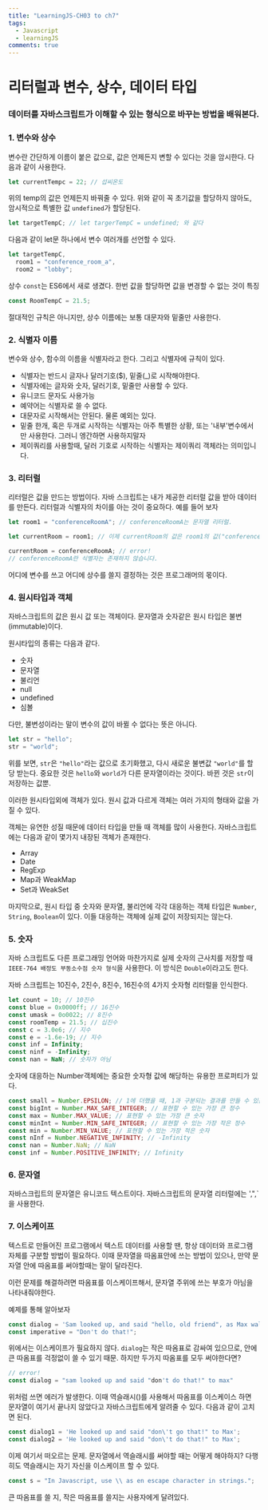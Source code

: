 ```yaml
---
title: "LearningJS-CH03 to ch7"
tags:
  - Javascript
  - learningJS
comments: true
---
```


# 리터럴과 변수, 상수, 데이터 타입

### 데이터를 자바스크립트가 이해할 수 있는 형식으로 바꾸는 방법을 배워본다.

### 1. 변수와 상수

변수란 간단하게 이름이 붙은 값으로, 값은 언제든지 변할 수 있다는 것을 암시한다. 다음과 같이 사용한다.

```javascript
let currentTempc = 22; // 섭씨온도
```

위의 temp의 값은 언제든지 바꿔줄 수 있다.
위와 같이 꼭 초기값을 할당하지 않아도, 암시적으로 특별한 값 `undefined`가 할당된다.

```javascript
let targetTempC; // let targerTempC = undefined; 와 같다
```

다음과 같이 let문 하나에서 변수 여러개를 선언할 수 있다.

```javascript
let targetTempC,
  room1 = "conference_room_a",
  room2 = "lobby";
```

상수 `const`는 ES6에서 새로 생겼다. 한번 값을 할당하면 값을 변경할 수 없는 것이 특징

```javascript
const RoomTempC = 21.5;
```

절대적인 규칙은 아니지만, 상수 이름에는 보통 대문자와 밑줄만 사용한다.

### 2. 식별자 이름

변수와 상수, 함수의 이름을 식별자라고 한다. 그리고 식별자에 규칙이 있다.

- 식별자는 반드시 글자나 달러기호(\$), 밑줄(\_)로 시작해야한다.
- 식별자에는 글자와 숫자, 달러기호, 밑줄만 사용할 수 있다.
- 유니코드 문자도 사용가능
- 예약어는 식별자로 쓸 수 없다.
- 대문자로 시작해서는 안된다. 물론 예외는 있다.
- 밑줄 한개, 혹은 두개로 시작하는 식별자는 아주 특별한 상황, 또는 '내부'변수에서만 사용한다. 그러니 엥간하면 사용하지말자
- 제이쿼리를 사용할때, 달러 기호로 시작하는 식별자는 제이쿼리 객체라는 의미입니다.

### 3. 리터럴

리터럴은 값을 만드는 방법이다. 자바 스크립트는 내가 제공한 리터럴 값을 받아 데이터를 만든다.
리터럴과 식별자의 차이를 아는 것이 중요하다. 예를 들어 보자

```javascript
let room1 = "conferenceRoomA"; // conferenceRoomA는 문자열 리터럴.

let currentRoom = room1; // 이제 currentRoom의 값은 room1의 값("conferenceRoomA")와 같습니다.

currentRoom = conferenceRoomA; // error!
// conferenceRoomA란 식별자는 존재하지 않습니다.
```

어디에 변수를 쓰고 어디에 상수를 쓸지 결정하는 것은 프로그래머의 몫이다.

### 4. 원시타입과 객체

자바스크립트의 값은 원시 값 또는 객체이다. 문자열과 숫자같은 원시 타입은 불변(immutable)이다.

원시타입의 종류는 다음과 같다.

- 숫자
- 문자열
- 불리언
- null
- undefined
- 심볼

다만, 불변성이라는 말이 변수의 값이 바뀔 수 없다는 뜻은 아니다.

```javascript
let str = "hello";
str = "world";
```

위를 보면, `str`은 `"hello"`라는 값으로 초기화했고, 다시 새로운 불변값 `"world"`를 할당 받는다. 중요한 것은 `hello`와 `world`가 다른 문자열이라는 것이다. 바뀐 것은 `str`이 저장하는 값뿐.

이러한 원시타입외에 객체가 있다. 원시 값과 다르게 객체는 여러 가지의 형태와 값을 가질 수 있다.

객체는 유연한 성질 때문에 데이터 타입을 만들 때 객체를 많이 사용한다. 자바스크립트에는 다음과 같이 몇가지 내장된 객체가 존재한다.

- Array
- Date
- RegExp
- Map과 WeakMap
- Set과 WeakSet

마지막으로, 원시 타입 중 숫자와 문자열, 불리언에 각각 대응하는 객체 타입은 `Number`, `String`, `Boolean`이 있다. 이들 대응하는 객체에 실제 값이 저장되지는 않는다.

### 5. 숫자

자바 스크립트도 다른 프로그래밍 언어와 마찬가지로 실제 숫자의 근사치를 저장할 때 `IEEE-764 배정도 부동소수점 숫자 형식`을 사용한다. 이 방식은 `Double`이라고도 한다.

자바 스크립트는 10진수, 2진수, 8진수, 16진수의 4가지 숫자형 리터럴을 인식한다.

```javascript
let count = 10; // 10진수
const blue = 0x0000ff; // 16진수
const umask = 0o0022; // 8진수
const roomTemp = 21.5; // 십진수
const c = 3.0e6; // 지수
const e = -1.6e-19; // 지수
const inf = Infinity;
const ninf = -Infinity;
const nan = NaN; // 숫자가 아님
```

숫자에 대응하는 Number객체에는 중요한 숫자형 값에 해당하는 유용한 프로퍼티가 있다.

```javascript
const small = Number.EPSILON; // 1에 더했을 때, 1과 구분되는 결과를 만들 수 있는 가장 작은 값이다.
const bigInt = Number.MAX_SAFE_INTEGER; // 표현할 수 있는 가장 큰 정수
const max = Number.MAX_VALUE; // 표현할 수 있는 가장 큰 숫자
const minInt = Number.MIN_SAFE_INTEGER; // 표현할 수 있는 가장 작은 정수
const min = Number.MIN_VALUE; // 표현할 수 있는 가장 적은 숫자
const nInf = Number.NEGATIVE_INFINITY; // -Infinity
const nan = Number.NaN; // NaN
const inf = Number.POSITIVE_INFINITY; // Infinity
```

### 6. 문자열

자바스크립트의 문자열은 유니코드 텍스트이다.
자바스크립트의 문자열 리터럴에는 ',",`을 사용한다.

### 7. 이스케이프

텍스트로 만들어진 프로그램에서 텍스트 데이터를 사용할 땐, 항상 데이터와 프로그램 자체를 구분할 방법이 필요하다. 이때 문자열을 따옴표안에 쓰는 방법이 있으나, 만약 문자열 안에 따옴표를 써야할때는 말이 달라진다.

이런 문제를 해결하려면 따옴표를 이스케이프해서, 문자열 주위에 쓰는 부호가 아님을 나타내줘야한다.

예제를 통해 알아보자

```javascript
const dialog = 'Sam looked up, and said "hello, old friend", as Max walked in.';
const imperative = "Don't do that!";
```

위에서는 이스케이프가 필요하지 않다. `dialog`는 작은 따옴표로 감싸여 있으므로, 안에 큰 따옴표를 걱정없이 쓸 수 있기 때문. 하지만 두가지 따옴표를 모두 써야한다면?

```javascript
// error!
const dialog = "sam looked up and said "don't do that!" to max"
```

위처럼 쓰면 에러가 발생한다. 이때 역슬래시(\)를 사용해서 따옴표를 이스케이스 하면 문자열이 여기서 끝나지 않았다고 자바스크립트에게 알려줄 수 있다. 다음과 같이 고치면 된다.

```javascript
const dialog1 = 'He looked up and said "don\'t go that!" to Max';
const dialog2 = 'He looked up and said "don\'t do that!" to Max';
```

이제 여기서 떠오르는 문제. 문자열에서 역슬래시를 써야할 때는 어떻게 해야하지?
다행히도 역슬래시는 자기 자신을 이스케이프 할 수 있다.

```javascript
const s = "In Javascript, use \\ as en escape character in strings.";
```

큰 따옴표를 쓸 지, 작은 따옴표를 쓸지는 사용자에게 달려있다.
